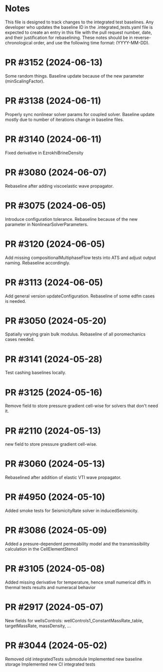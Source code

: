 
Notes
==========

This file is designed to track changes to the integrated test baselines.
Any developer who updates the baseline ID in the .integrated_tests.yaml file is expected to create an entry in this file with the pull request number, date, and their justification for rebaselining.
These notes should be in reverse-chronological order, and use the following time format: (YYYY-MM-DD).

PR #3152 (2024-06-13)
======================
Some random things. Baseline update because of the new parameter (minScalingFactor).


PR #3138 (2024-06-11)
======================
Properly sync nonlinear solver params for coupled solver. Baseline update mostly due to number of iterations change in baseline files.


PR #3140 (2024-06-11)
======================
Fixed derivative in EzrokhiBrineDensity


PR #3080 (2024-06-07)
=====================
Rebaseline after adding viscoelastic wave propagator.


PR #3075 (2024-06-05)
=====================
Introduce configuration tolerance. Rebaseline because of the new parameter in NonlinearSolverParameters.


PR #3120 (2024-06-05)
=====================
Add missing compositionalMultiphaseFlow tests into ATS and adjust output naming. Rebaseline accordingly.


PR #3113 (2024-06-05)
=====================
Add general version updateConfiguration. Rebaseline of some edfm cases is needed.


PR #3050 (2024-05-20)
=====================
Spatially varying grain bulk modulus. Rebaseline of all poromechanics cases needed.


PR #3141 (2024-05-28)
=====================
Test cashing baselines locally.


PR #3125 (2024-05-16)
=====================
Remove field to store pressure gradient cell-wise for solvers that don't need it.


PR #2110 (2024-05-13)
=====================
new field to store pressure gradient cell-wise.


PR #3060 (2024-05-13)
======================
Rebaselined after addition of elastic VTI wave propagator. 


PR #4950 (2024-05-10)
======================
Added smoke tests for SeismicityRate solver in inducedSeismicity.


PR #3086 (2024-05-09)
======================
Added a presure-dependent permeability model and the transmissibility calculation in the CellElementStencil


PR #3105 (2024-05-08)
======================
Added missing derivative for temperature, hence small numerical diffs in thermal tests results and numeracal behavior


PR #2917 (2024-05-07)
======================
New fields for wellsControls: wellControls1_ConstantMassRate_table, targetMassRate, massDensity, ...


PR #3044 (2024-05-02)
======================
Removed old integratedTests submodule
Implemented new baseline storage
Implemented new CI integrated tests
